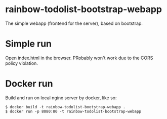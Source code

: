 # rainbow-todolist-bootstrap-webapp

The simple webapp (frontend for the server), based on bootstrap.

# Simple run
Open index.html in the browser. PRobably won't work due to the CORS policy violation.

# Docker run
Build and run on local nginx server by docker, like so:

    $ docker build -t rainbow-todolist-bootstrap-webapp .
    $ docker run -p 8080:80 -t rainbow-todolist-bootstrap-webapp


